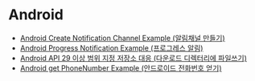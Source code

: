 # Android

* [Android Create Notification Channel Example (알림채널 만들기)](./Android_Create_Notification_Channel_Example.md)
* [Android Progress Notification Example (프로그레스 알림)](./Android_Progress_Notification_Example.md)
* [Android API 29 이상 범위 지정 저장소 대응 (다운로드 디렉터리에 파일쓰기)](./Android_API_29_Scoped_Storage_Example.md)
* [Android get PhoneNumber Example (안드로이드 전화번호 얻기)](./Android_get_PhoneNumber_Example.md)